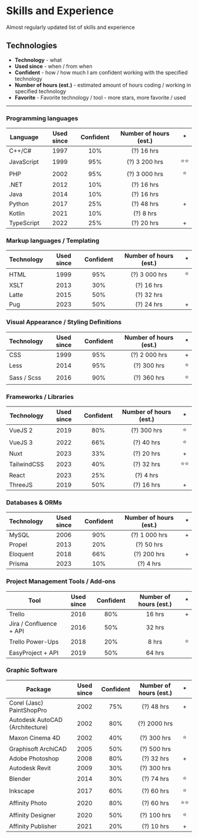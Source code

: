 # Skills and Experience
Almost regularly updated list of skills and experience

## Technologies

- **Technology** - what
- **Used since** - when / from when
- **Confident** - how / how much I am confident working with the specified technology
- **Number of hours (est.)** - estimated amount of hours coding / working in specified technology
- **Favorite** - Favorite technology / tool - more stars, more favorite / used
____

### Programming languages

| Language | Used since | Confident | Number of hours (est.) | * |
| --- | :---: | :---: | :---: | :---: |
| C++/C# | 1997 | 10% | (?) 16 hrs | |
| JavaScript | 1999 | 95% | (?) 3 200 hrs | ⭐⭐ |
| PHP | 2002 | 95% | (?) 3 000 hrs | ⭐ |
| .NET | 2012 | 10% | (?) 16 hrs | |
| Java | 2014 | 10% | (?) 16 hrs | |
| Python | 2017 | 25% | (?) 48 hrs | + |
| Kotlin | 2021 | 10% | (?) 8 hrs | |
| TypeScript | 2022 | 25% | (?) 20 hrs | + |

### Markup languages / Templating

| Technology | Used since | Confident | Number of hours (est.) | * |
| --- | :---: | :---: | :---: | :---: |
| HTML | 1999 | 95% | (?) 3 000 hrs | ⭐ |
| XSLT | 2013 | 30% | (?) 16 hrs | |
| Latte | 2015 | 50% | (?) 32 hrs | |
| Pug | 2023 | 50% | (?) 24 hrs | + |

### Visual Appearance / Styling Definitions

| Technology | Used since | Confident | Number of hours (est.) | * |
| --- | :---: | :---: | :---: | :---: |
| CSS | 1999 | 95% | (?) 2 000 hrs | + |
| Less | 2014 | 95% | (?) 300 hrs | ⭐ |
| Sass / Scss | 2016 | 90% | (?) 360 hrs | ⭐ |

### Frameworks / Libraries

| Technology | Used since | Confident | Number of hours (est.) | * |
| --- | :---: | :---: | :---: | :---: |
| VueJS 2 | 2019 | 80% | (?) 300 hrs | ⭐ |
| VueJS 3 | 2022 | 66% | (?) 40 hrs | ⭐ |
| Nuxt | 2023 | 33% | (?) 20 hrs | + |
| TailwindCSS | 2023 | 40% | (?) 32 hrs | ⭐⭐ |
| React | 2023 | 25% | (?) 4 hrs | |
| ThreeJS | 2019 | 50% | (?) 16 hrs | + |

### Databases & ORMs

| Technology | Used since | Confident | Number of hours (est.) | * |
| --- | :---: | :---: | :---: | :---: |
| MySQL | 2006 | 90% | (?) 1 000 hrs | + |
| Propel | 2013 | 20% | (?) 50 hrs | |
| Eloquent | 2018 | 66% | (?) 200 hrs | + |
| Prisma | 2023 | 10% | (?) 4 hrs | |

### Project Management Tools / Add-ons

| Tool | Used since | Confident | Number of hours (est.) | * |
| --- | :---: | :---: | :---: | :---: |
| Trello | 2016 | 80% | 16 hrs | + |
| Jira / Confluence + API | 2016 | 50% | 32 hrs | |
| Trello Power-Ups | 2018 | 20% | 8 hrs | ⭐ |
| EasyProject + API | 2019 | 50% | 64 hrs | |

### Graphic Software

| Package | Used since | Confident | Number of hours (est.) | * |
| --- | :---: | :---: | :---: | :---: |
| Corel (Jasc) PaintShopPro | 2002 | 75% | (?) 48 hrs | + |
| Autodesk AutoCAD (Architecture) | 2002 | 80% | (?) 2000 hrs | |
| Maxon Cinema 4D | 2002 | 40% | (?) 300 hrs | ⭐ | 
| Graphisoft ArchiCAD | 2005 | 50% | (?) 500 hrs | |
| Adobe Photoshop | 2008 | 80% | (?) 32 hrs | + |
| Autodesk Revit | 2009 | 30% | (?) 300 hrs | |
| Blender | 2014 | 30% | (?) 74 hrs | ⭐ |
| Inkscape | 2017 | 60% | (?) 60 hrs | ⭐ |
| Affinity Photo | 2020 | 80% | (?) 60 hrs | ⭐⭐ |
| Affinity Designer | 2020 | 50% | (?) 100 hrs | ⭐ |
| Affinity Publisher | 2021 | 20% | (?) 10 hrs | + |
